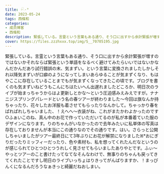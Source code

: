 ```yaml
---
title: 𓍯·°
date: 2023-05-24
tags: 西條和
categories: 
- 成员博客
- 西條和
description: 緊張している。言霊という言葉もある通り、そう口に出すから余計緊張が増すのではないかそれならば緊張という単語をなるべく避けてみたらいいではないかなんだかんだあり試行錯誤の末、気まずい。という言葉に変...
cover: https://files.zzzhxxx.top/img/S__70705195.jpg 
---
```


緊張している。言霊という言葉もある通り、そう口に出すから余計緊張が増すのではないかそれならば緊張という単語をなるべく避けてみたらいいではないかなんだかんだあり試行錯誤の末、気まずい。という言葉に変換されましたしかしそれ以降気まずいが口癖のようになってしまいあらゆることが気まずくなり、もはやここに存在していることまでもが気まずくなってきたこの頃です。ブログを書くのも気まずいねどうもこんにちはたいへん出遅れましたどころか、明日次のライブが始まっちゃうからはよ更新しとかな〜という圧迫感みえみえですが。ナナニジスプリングパレードという名の春ツアーが終わりました〜今回は旗なんか持ちゃったり、花々したお洋服も着させてもらったりなんかして。ちゃっかり春をぱれぱれしちゃいました、！えへへ〜衣装がね、これがまたかわよかったのです○ふぁいこのね、真ん中のお花で作っていただいてるのが私が本番着ていた服のデザインになります。りのちゃんがいなかったので去年みたいに私単体の写真は存在しておりませんが本当にこの通りなのでその通りです。はい。さらっと公開しちゃいましたがツアー最終日にて3年ぶりにお花が解禁になりましたꕤ*おにぎりだったりミッフィーだったり、色や素材も、私を想ってくれたんだなというのが感じられてひとつひとつうれしく見させてもらいましたありやとです。ふぃ〜やっとツアーのこと書けたってなてなそんなわけで、無事りのちゃんも戻ってきてくれたことですし明日のライブいっちょはりきってがんばりますか、！まっぴんくになるんだろうなぁきっと綺麗だねおしまい。


